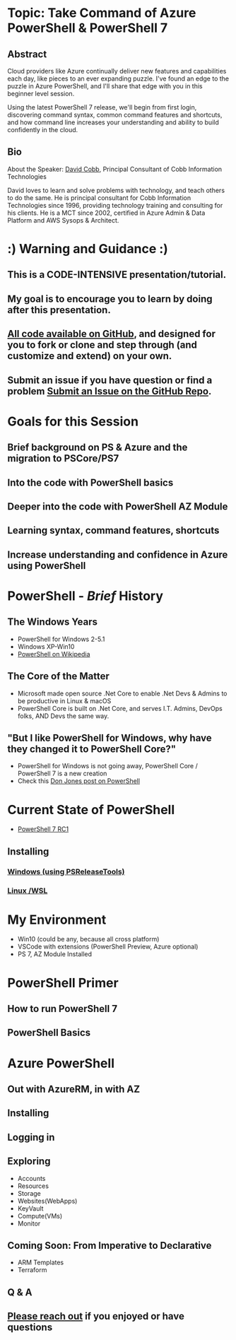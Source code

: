 # Topic: Take Command of Azure PowerShell & PowerShell 7

## Abstract
Cloud providers like Azure continually deliver new features and capabilities each day, like pieces to an ever expanding puzzle. I've found an edge to the puzzle in Azure PowerShell, and I'll share that edge with you in this beginner level session.

Using the latest PowerShell 7 release, we'll begin from first login, discovering command syntax, common command features and shortcuts, and how command line increases your understanding and ability to build confidently in the cloud.

## Bio
About the Speaker:
[David Cobb](https://davidcobb.net), Principal Consultant of Cobb Information Technologies

David loves to learn and solve problems with technology, and teach others to do the same. He is principal consultant for Cobb Information Technologies since 1996, providing technology training and consulting for his clients. He is a MCT since 2002, certified in Azure Admin & Data Platform and AWS Sysops & Architect.

# :) Warning and Guidance :)
## This is a CODE-INTENSIVE presentation/tutorial. 
## My goal is to encourage you to learn by doing after this presentation.
## [All code available on GitHub](https://github.com/dave-007/Take-Command-of-Azure-PowerShell-PowerShell-7), and designed for you to fork or clone and step through (and customize and extend) on your own.
## Submit an issue if you have question or find a problem [Submit an Issue on the GitHub Repo](https://github.com/dave-007/Take-Command-of-Azure-PowerShell-PowerShell-7/issues).

# Goals for this Session
## Brief background on PS & Azure and the migration to PSCore/PS7
## Into the code with PowerShell basics
## Deeper into the code with PowerShell AZ Module
## Learning syntax, command features, shortcuts
## Increase understanding and confidence in Azure using PowerShell

# PowerShell - _Brief_ History
## The Windows Years
* PowerShell for Windows 2-5.1
* Windows XP-Win10
* [PowerShell on Wikipedia](https://en.wikipedia.org/wiki/PowerShell)
## The Core of the Matter
* Microsoft made open source .Net Core to enable .Net Devs & Admins to be productive in Linux & macOS
* PowerShell Core is built on .Net Core, and serves I.T. Admins, DevOps folks, AND Devs the same way.
## "But I like PowerShell for Windows, why have they changed it to PowerShell Core?"
* PowerShell for Windows is not going away, PowerShell Core / PowerShell 7 is a new creation
* Check this [Don Jones post on PowerShell](https://powershell.org/2018/01/can-we-talk-about-powershell-core-6-0/)
# Current State of PowerShell
* [PowerShell 7 RC1](https://devblogs.microsoft.com/powershell/announcing-the-powershell-7-0-release-candidate/)
## Installing
### [Windows (using PSReleaseTools)](https://mikefrobbins.com/2019/07/11/install-powershell-7-with-jeff-hicks-psreleasetools-module/)
### [Linux /WSL](https://docs.microsoft.com/en-us/powershell/scripting/install/installing-powershell-core-on-windows?view=powershell-7)

# My Environment
* Win10 (could be any, because all cross platform)
* VSCode with extensions (PowerShell Preview, Azure optional)
* PS 7, AZ Module Installed
    
# PowerShell Primer
## How to run PowerShell 7
## PowerShell Basics
# Azure PowerShell
## Out with AzureRM, in with AZ
## Installing
## Logging in
## Exploring
* Accounts
* Resources
* Storage
* Websites(WebApps)
* KeyVault
* Compute(VMs)
* Monitor

## Coming Soon: From Imperative to Declarative 
* ARM Templates
* Terraform

## Q & A
## [Please reach out](https://davidcobb.net/index.php/contact/) if you enjoyed or have questions